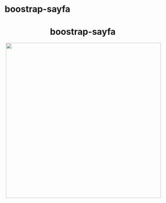 # boostrap-sayfa
<h1 align="center">boostrap-sayfa</h1>
<p><img align="right" src="https://github.com/sadik45/boostrap-sayfa/blob/main/boostrapt%20sayfa.mp4" width="500" height="500"/></p>
